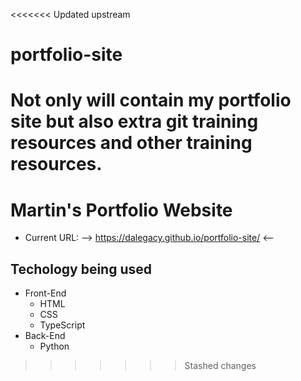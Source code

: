 <<<<<<< Updated upstream
# portfolio-site
Not only will contain my portfolio site but also extra git training resources and other training resources.
=======
# Martin's Portfolio Website

- Current URL: --> https://dalegacy.github.io/portfolio-site/ <--

## Techology being used
  - Front-End
    - HTML
    - CSS
    - TypeScript
  - Back-End
    - Python


>>>>>>> Stashed changes
